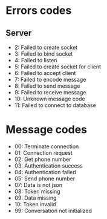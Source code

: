 # Errors codes

## Server

- 2: Failed to create socket
- 3: Failed to bind socket
- 4: Failed to listen
- 5: Failed to create socket for client
- 6: Failed to accept client
- 7: Failed to encode message
- 8: Failed to send message
- 9: Failed to receive message
- 10: Unknown message code
- 11: Failed to connect to database





# Message codes

- 00: Terminate connection
- 01: Connection request
- 02: Get phone number
- 03: Authentication success
- 04: Authentication failed
- 05: Send phone number
- 07: Data is not json
- 08: Token missing
- 09: Data missing
- 10: Token invalid
- 99: Conversation not initialized
